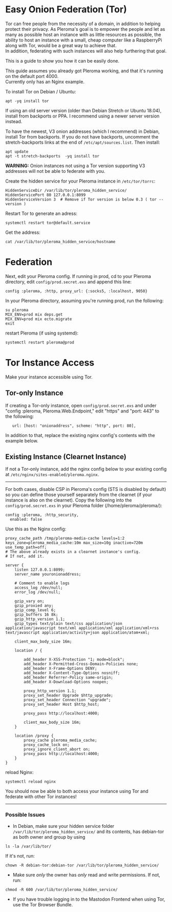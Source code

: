 # Easy Onion Federation (Tor)
Tor can free people from the necessity of a domain, in addition to helping protect their privacy. As Pleroma's goal is to empower the people and let as many as possible host an instance with as little resources as possible, the ability to host an instance with a small, cheap computer like a RaspberryPi along with Tor, would be a great way to achieve that.  
In addition, federating with such instances will also help furthering that goal.

This is a guide to show you how it can be easily done.

This guide assumes you already got Pleroma working, and that it's running on the default port 4000.  
Currently only has an Nginx example.

To install Tor on Debian / Ubuntu:
```
apt -yq install tor
```
If using an old server version (older than Debian Stretch or Ubuntu 18.04), install from backports or PPA.
I recommend using a newer server version instead.

To have the newest, V3 onion addresses (which I recommend) in Debian, install Tor from backports.
If you do not have backports, uncomment the stretch-backports links at the end of `/etc/apt/sources.list`.
Then install:
```
apt update
apt -t stretch-backports  -yq install tor
```
**WARNING:** Onion instances not using a Tor version supporting V3 addresses will not be able to federate with you. 

Create the hidden service for your Pleroma instance in `/etc/tor/torrc`:
```
HiddenServiceDir /var/lib/tor/pleroma_hidden_service/
HiddenServicePort 80 127.0.0.1:8099
HiddenServiceVersion 3  # Remove if Tor version is below 0.3 ( tor --version )
```
Restart Tor to generate an adress:
```
systemctl restart tor@default.service
```
Get the address:
```
cat /var/lib/tor/pleroma_hidden_service/hostname
```

# Federation

Next, edit your Pleroma config.
If running in prod, cd to your Pleroma directory, edit `config/prod.secret.exs`
and append this line:
```
config :pleroma, :http, proxy_url: {:socks5, :localhost, 9050}
```
In your Pleroma directory, assuming you're running prod,
run the following:
```
su pleroma
MIX_ENV=prod mix deps.get
MIX_ENV=prod mix ecto.migrate
exit
```
restart Pleroma (if using systemd):
```
systemctl restart pleroma@prod
```

# Tor Instance Access

Make your instance accessible using Tor.

## Tor-only Instance
If creating a Tor-only instance, open `config/prod.secret.exs` and under "config :pleroma, Pleroma.Web.Endpoint," edit "https" and "port: 443" to the following:
```
   url: [host: "onionaddress", scheme: "http", port: 80],
```
In addition to that, replace the existing nginx config's contents with the example below.

## Existing Instance (Clearnet Instance)
If not a Tor-only instance, 
add the nginx config below to your existing config at `/etc/nginx/sites-enabled/pleroma.nginx`.

---
For both cases, disable CSP in Pleroma's config (STS is disabled by default) so you can define those yourself separately from the clearnet (if your instance is also on the clearnet).
Copy the following into the `config/prod.secret.exs` in your Pleroma folder (/home/pleroma/pleroma/):
```
config :pleroma, :http_security,
  enabled: false
```

Use this as the Nginx config:
```
proxy_cache_path /tmp/pleroma-media-cache levels=1:2 keys_zone=pleroma_media_cache:10m max_size=10g inactive=720m use_temp_path=off;
# The above already exists in a clearnet instance's config.
# If not, add it.

server {
    listen 127.0.0.1:8099;
    server_name youronionaddress;

    # Comment to enable logs
    access_log /dev/null;
    error_log /dev/null;

    gzip_vary on;
    gzip_proxied any;
    gzip_comp_level 6;
    gzip_buffers 16 8k;
    gzip_http_version 1.1;
    gzip_types text/plain text/css application/json application/javascript text/xml application/xml application/xml+rss text/javascript application/activity+json application/atom+xml;

    client_max_body_size 16m;

    location / {

        add_header X-XSS-Protection "1; mode=block";
        add_header X-Permitted-Cross-Domain-Policies none;
        add_header X-Frame-Options DENY;
        add_header X-Content-Type-Options nosniff;
        add_header Referrer-Policy same-origin;
        add_header X-Download-Options noopen;

        proxy_http_version 1.1;
        proxy_set_header Upgrade $http_upgrade;
        proxy_set_header Connection "upgrade";
        proxy_set_header Host $http_host;

        proxy_pass http://localhost:4000;

        client_max_body_size 16m;
    }

    location /proxy {
        proxy_cache pleroma_media_cache;
        proxy_cache_lock on;
        proxy_ignore_client_abort on;
        proxy_pass http://localhost:4000;
    }
}
```
reload Nginx:
```
systemctl reload nginx
```

You should now be able to both access your instance using Tor and federate with other Tor instances!

---

### Possible Issues

*  In Debian, make sure your hidden service folder `/var/lib/tor/pleroma_hidden_service/` and its contents, has debian-tor as both owner and group by using 
```
ls -la /var/lib/tor/
```
If it's not, run:
```
chown -R debian-tor:debian-tor /var/lib/tor/pleroma_hidden_service/
```
* Make sure *only* the owner has *only* read and write permissions.
If not, run:
```
chmod -R 600 /var/lib/tor/pleroma_hidden_service/
```
* If you have trouble logging in to the Mastodon Frontend when using Tor, use the Tor Browser Bundle.

